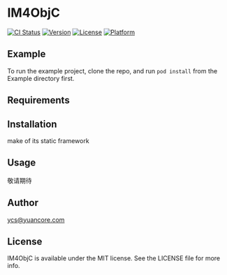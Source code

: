 # IM4ObjC

[![CI Status](http://img.shields.io/travis/1214099793@qq.com/IM4ObjC.svg?style=flat)](https://travis-ci.org/1214099793@qq.com/IM4ObjC)
[![Version](https://img.shields.io/cocoapods/v/IM4ObjC.svg?style=flat)](http://cocoapods.org/pods/IM4ObjC)
[![License](https://img.shields.io/cocoapods/l/IM4ObjC.svg?style=flat)](http://cocoapods.org/pods/IM4ObjC)
[![Platform](https://img.shields.io/cocoapods/p/IM4ObjC.svg?style=flat)](http://cocoapods.org/pods/IM4ObjC)

## Example

To run the example project, clone the repo, and run `pod install` from the Example directory first.

## Requirements

## Installation
make of its static framework

## Usage
敬请期待

## Author

ycs@yuancore.com

## License

IM4ObjC is available under the MIT license. See the LICENSE file for more info.

